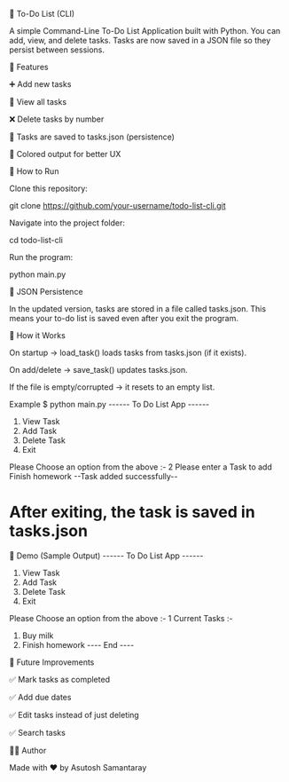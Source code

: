 📝 To-Do List (CLI)

A simple Command-Line To-Do List Application built with Python.
You can add, view, and delete tasks. Tasks are now saved in a JSON file so they persist between sessions.

📌 Features

➕ Add new tasks

👀 View all tasks

❌ Delete tasks by number

💾 Tasks are saved to tasks.json (persistence)

🎨 Colored output for better UX

🚀 How to Run

Clone this repository:

git clone https://github.com/your-username/todo-list-cli.git


Navigate into the project folder:

cd todo-list-cli


Run the program:

python main.py

📂 JSON Persistence

In the updated version, tasks are stored in a file called tasks.json.
This means your to-do list is saved even after you exit the program.

🔑 How it Works

On startup → load_task() loads tasks from tasks.json (if it exists).

On add/delete → save_task() updates tasks.json.

If the file is empty/corrupted → it resets to an empty list.

Example
$ python main.py
 ------ To Do List App  ------ 
 1. View Task
 2. Add Task
 3. Delete Task
 4. Exit

 Please Choose an option from the above :- 2
 Please enter a Task to add Finish homework
 --Task added successfully--

# After exiting, the task is saved in tasks.json

📸 Demo (Sample Output)
 ------ To Do List App  ------ 
 1. View Task
 2. Add Task
 3. Delete Task
 4. Exit

 Please Choose an option from the above :- 1
 Current Tasks :-
 1. Buy milk
 2. Finish homework
 ---- End ----

📌 Future Improvements

✅ Mark tasks as completed

✅ Add due dates

✅ Edit tasks instead of just deleting

✅ Search tasks

👨‍💻 Author

Made with ❤️ by Asutosh Samantaray